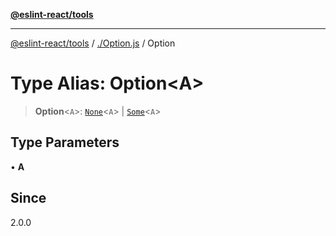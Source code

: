 [**@eslint-react/tools**](../../README.md)

***

[@eslint-react/tools](../../README.md) / [./Option.js](../README.md) / Option

# Type Alias: Option\<A\>

> **Option**\<`A`\>: [`None`](../interfaces/None.md)\<`A`\> \| [`Some`](../interfaces/Some.md)\<`A`\>

## Type Parameters

• **A**

## Since

2.0.0
